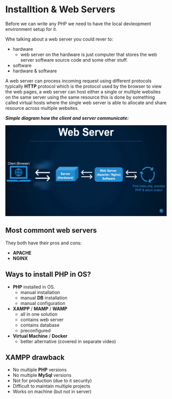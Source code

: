 
# Installtion & Web Servers

Before we can write any PHP we need to have the local devleopment environment setup for it.

Whe talking about a web server you could rever to:
- hardware
    - web server on the hardware is just computer that stores the web server software source code and some other stuff. 
- software
- hardware & software

A web server can process incoming request using different protocols typically **HTTP** protocol which is the protocol used by the browser to view the web pages, a web server can host either a single or multiple websites on the same server using the same resource this is done by something called virtual hosts where the single web server is able to allocate and share resource across multiple websites.

***Simple diagram how the client and server communicate:***

![How client and server communicate](./img/how-the-client-and-server-communicate.png "How client and server communicate")

## Most commont web servers

They both have their pros and cons:

- **APACHE**
- **NGINX**

## Ways to install PHP in OS?

- **PHP** installed in OS.
    - manual installation
    - manual **DB** installation
    - manual configuration
- **XAMPP** / **MAMP** / **WAMP**
    - all in one solution
    - contains web server
    - contains database
    - preconfigured
- **Virtual Machine** / **Docker**
    - better alternative (covered in separate video)

## XAMPP drawback

- No multiple **PHP** versions
- No multiple **MySql** versions
- Not for production (due to it security)
- Difficult to maintain multiple projects
- Works on machine (but not in server)
